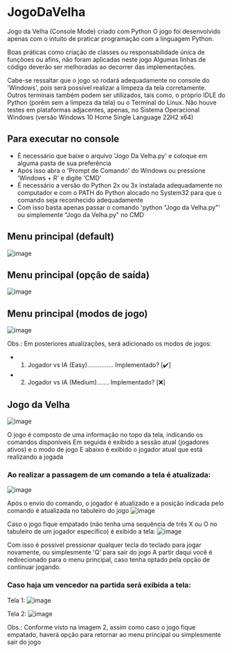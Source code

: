 # JogoDaVelha
Jogo da Velha (Console Mode) criado com Python
O jogo foi desenvolvido apenas com o intuito de praticar programação com a linguagem Python.

Boas práticas como criação de classes ou responsabilidade única de funçõoes ou afins, não foram aplicadas neste jogo
Algumas linhas de código deverão ser melhoradas ao decorrer das implementações.

Cabe-se ressaltar que o jogo só rodará adequadamente no console do 'Windows', pois será possível realizar a limpeza da tela corretamente.
Outros terminais também podem ser utilizados, tais como, o próprio IDLE do Python (porém sem a limpeza da tela) ou o Terminal do Linux.
Não houve testes em plataformas adjacentes, apenas, no Sistema Operacional Windows (versão Windows 10 Home Single Language 22H2 x64)

## Para executar no console
- É necessário que baixe o arquivo 'Jogo Da Velha.py' e coloque em alguma pasta de sua preferência
- Após isso abra o 'Prompt de Comando' do Windows ou pressione 'Windows + R' e digite 'CMD'
- É necessário a versão do Python 2x ou 3x instalada adequadamente no computador e com o PATH do Python alocado no System32 para que o comando seja reconhecido adequadamente
- Com isso basta apenas passar o comando 'python "Jogo da Velha.py"' ou simplemente "Jogo da Velha.py" no CMD


## Menu principal (default)
![image](https://github.com/ImR0D/JogoDaVelha/assets/97006482/f55047c9-cdb5-45ce-bc6e-d4e2e874925c)

## Menu principal (opção de saída)
![image](https://github.com/ImR0D/JogoDaVelha/assets/97006482/3368f972-b53f-4c6d-a451-5cc08f55532b)

## Menu principal (modos de jogo)
![image](https://github.com/ImR0D/JogoDaVelha/assets/97006482/85b60e68-3d61-4062-9677-ea727896dab2)

Obs.: Em posteriores atualizações, será adicionado os modos de jogos: 
- 1. Jogador vs IA (Easy)............... Implementado? [:heavy_check_mark:]
- 2. Jogador vs IA (Medium)....... Implementado? [:x:]

## Jogo da Velha
![image](https://github.com/ImR0D/JogoDaVelha/assets/97006482/96b9aeba-0b3b-4534-98f9-aa79dc1aee75)

O jogo é composto de uma informação no topo da tela, indicando os comandos disponíveis
Em seguida é exibido a sessão atual (jogadores ativos) e o modo de jogo
E abaixo é exibido o jogador atual que está realizando a jogada

### Ao realizar a passagem de um comando a tela é atualizada:
![image](https://github.com/ImR0D/JogoDaVelha/assets/97006482/d5da58a1-25b7-475d-8cf1-9ac2d46a894a)

Após o envio do comando, o jogador é atualizado e a posição indicada pelo comando é atualizada no tabuleiro do jogo
![image](https://github.com/ImR0D/JogoDaVelha/assets/97006482/6c99f84c-60cf-43d6-bfe6-53a2a06cfd4c)

Caso o jogo fique empatado (não tenha uma sequência de três X ou O no tabuleiro de um jogador específico) é exibido a tela:
![image](https://github.com/ImR0D/JogoDaVelha/assets/97006482/6d7c0443-a9c6-44d5-accb-bc5da83ecd04)

Com isso é possível pressionar qualquer tecla do teclado para jogar novamente, ou simplesmente 'Q' para sair do jogo
A partir daqui você é redirecionado para o menu principal, caso tenha optado pela opção de continuar jogando.

### Caso haja um vencedor na partida será exibida a tela:

Tela 1:
![image](https://github.com/ImR0D/JogoDaVelha/assets/97006482/e2d0ed37-4689-42c4-bdbe-84327f5085df)

Tela 2:
![image](https://github.com/ImR0D/JogoDaVelha/assets/97006482/a08e4ec6-8d6b-4299-bcd6-9a5e1abaf07c)

Obs.: Conforme visto na imagem 2, assim como caso o jogo fique empatado, haverá opção para retornar ao menu principal ou simplesmente sair do jogo
